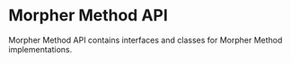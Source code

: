 # Morpher Method API

Morpher Method API contains interfaces and classes for Morpher Method implementations.

